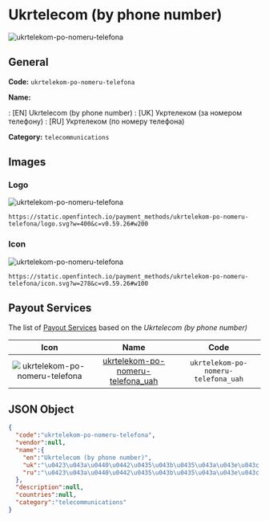 
# Ukrtelecom (by phone number) 
![ukrtelekom-po-nomeru-telefona](https://static.openfintech.io/payment_methods/ukrtelekom-po-nomeru-telefona/logo.svg?w=400&c=v0.59.26#w200)  

## General 
**Code:** `ukrtelekom-po-nomeru-telefona` 
 
**Name:** 
 
:	[EN] Ukrtelecom (by phone number) 
:	[UK] Укртелеком (за номером телефону) 
:	[RU] Укртелеком (по номеру телефона) 
 
**Category:** `telecommunications` 
 

## Images 

### Logo 
![ukrtelekom-po-nomeru-telefona](https://static.openfintech.io/payment_methods/ukrtelekom-po-nomeru-telefona/logo.svg?w=400&c=v0.59.26#w200)  

```
https://static.openfintech.io/payment_methods/ukrtelekom-po-nomeru-telefona/logo.svg?w=400&c=v0.59.26#w200
```  

### Icon 
![ukrtelekom-po-nomeru-telefona](https://static.openfintech.io/payment_methods/ukrtelekom-po-nomeru-telefona/icon.svg?w=278&c=v0.59.26#w100)  

```
https://static.openfintech.io/payment_methods/ukrtelekom-po-nomeru-telefona/icon.svg?w=278&c=v0.59.26#w100
```  

## Payout Services 
 
The list of [Payout Services](/payout-services/) based on the _Ukrtelecom (by phone number)_ 

|Icon|Name|Code| 
|:---:|:---:|:---:| 
|![ukrtelekom-po-nomeru-telefona](https://static.openfintech.io/payout_methods/ukrtelekom-po-nomeru-telefona/icon.svg?w=278&c=v0.59.26#w40) |[ukrtelekom-po-nomeru-telefona_uah](/payout-services/ukrtelekom-po-nomeru-telefona_uah/)|`ukrtelekom-po-nomeru-telefona_uah`| 
 

## JSON Object 

```json
{
  "code":"ukrtelekom-po-nomeru-telefona",
  "vendor":null,
  "name":{
    "en":"Ukrtelecom (by phone number)",
    "uk":"\u0423\u043a\u0440\u0442\u0435\u043b\u0435\u043a\u043e\u043c (\u0437\u0430 \u043d\u043e\u043c\u0435\u0440\u043e\u043c \u0442\u0435\u043b\u0435\u0444\u043e\u043d\u0443)",
    "ru":"\u0423\u043a\u0440\u0442\u0435\u043b\u0435\u043a\u043e\u043c (\u043f\u043e \u043d\u043e\u043c\u0435\u0440\u0443 \u0442\u0435\u043b\u0435\u0444\u043e\u043d\u0430)"
  },
  "description":null,
  "countries":null,
  "category":"telecommunications"
}
```  
